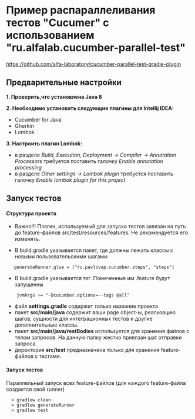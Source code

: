 # Пример распараллеливания тестов "Cucumer" с использованием "ru.alfalab.cucumber-parallel-test"
https://github.com/alfa-laboratory/cucumber-parallel-test-gradle-plugin
<br>

## Предварительные настройки
**1. Проверить,что установлена Java 8**

**2. Необходимо установить следующие плагины для Intellij IDEA:**

* Cucumber for Java
* Gherkin
* Lombok

**3. Настроить плагин Lombok:**

* в разделе *Build, Execution, Deployment -> Compiler -> Annotation Processors* требуется поставить галочку *Enable annotation processing*
* в разделе *Other settings -> Lombok plugin* требуется поставить галочку *Enable lombok plugin for this project*


Запуск тестов
--------------------

#### Структура проекта

* Важно!!! Плагин, используемый для запуска тестов завязан на путь до feature-файлов  src/test/resources/features. Не рекомендуется его изменять.

* В build.gradle  указывается пакет, где должны лежать классы с новыми пользовательскими шагами:
```
   generateRunner.glue = ["ru.pavlovap.cucumber.steps", "steps"]
```

* В build.gradle указывается тег. Помеченные им .feature будут запущенны
```
    jvmArgs += "-Dcucumber.options=--tags @all"
```


* файл **settings.gradle** содержит только название проекта
* пакет **src/main/java** содержит ваши page object-ы, реализацию шагов, сущности для интеграционных тестов и другие дополнительные классы.
* пакет **src/main/java/restBodies** используется для хранения файлов с телом запросов. На данную папку жестко привязан  шаг отправки запроса.
* директория  **src/test** предназначена только для хранения feature-файлов с тестами.


#### Запуск тестов
Параллельный запуск всех feature-файлов (для каждого feature-файла создается свой runner)

 ```
   > gradlew clean 
   > gradlew generateRunner 
   > gradlew test 
  ```

